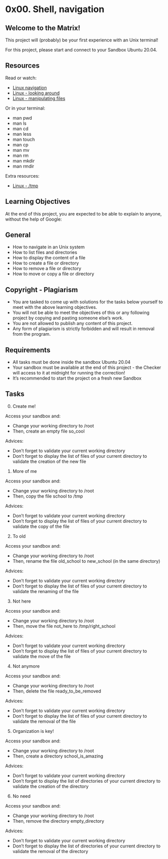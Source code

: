 # 0x00. Shell, navigation

## Welcome to the Matrix!

This project will (probably) be your first experience with an Unix terminal!

For this project, please start and connect to your Sandbox Ubuntu 20.04.

## Resources

Read or watch:

+ [Linux navigation](https://linuxcommand.org/lc3_lts0020.php)
+ [Linux - looking around](https://linuxcommand.org/lc3_lts0030.php)
+ [Linux - manipulating files](https://linuxcommand.org/lc3_lts0050.php)
 
Or in your terminal:

+ man pwd
+ man ls
+ man cd
+ man less
+ man touch
+ man cp
+ man mv
+ man rm
+ man mkdir
+ man rmdir

Extra resources:

+ [Linux - /tmp](https://tldp.org/LDP/Linux-Filesystem-Hierarchy/html/tmp.html)

## Learning Objectives

At the end of this project, you are expected to be able to explain to anyone, without the help of Google:

## General

+ How to navigate in an Unix system
+ How to list files and directories
+ How to display the content of a file
+ How to create a file or directory
+ How to remove a file or directory
+ How to move or copy a file or directory

## Copyright - Plagiarism

+ You are tasked to come up with solutions for the tasks below yourself to meet with the above learning objectives.
+ You will not be able to meet the objectives of this or any following project by copying and pasting someone else’s work.
+ You are not allowed to publish any content of this project.
+ Any form of plagiarism is strictly forbidden and will result in removal from the program.

## Requirements

+ All tasks must be done inside the sandbox Ubuntu 20.04
+ Your sandbox must be available at the end of this project - the Checker will access to it at midnight for running the correction!
+ It’s recommended to start the project on a fresh new Sandbox

## Tasks

0. Create me!

Access your sandbox and:

+ Change your working directory to /root
+ Then, create an empty file so_cool

Advices:

+ Don’t forget to validate your current working directory
+ Don’t forget to display the list of files of your current directory to validate the creation of the new file

1. More of me

Access your sandbox and:

+ Change your working directory to /root
+ Then, copy the file school to /tmp

Advices:

+ Don’t forget to validate your current working directory
+ Don’t forget to display the list of files of your current directory to validate the copy of the file

2. To old

Access your sandbox and:

+ Change your working directory to /root
+ Then, rename the file old_school to new_school (in the same directory)

Advices:

+ Don’t forget to validate your current working directory
+ Don’t forget to display the list of files of your current directory to validate the renaming of the file

3. Not here

Access your sandbox and:

+ Change your working directory to /root
+ Then, move the file not_here to /tmp/right_school

Advices:

+ Don’t forget to validate your current working directory
+ Don’t forget to display the list of files of your current directory to validate the move of the file

4. Not anymore

Access your sandbox and:

+ Change your working directory to /root
+ Then, delete the file ready_to_be_removed

Advices:

+ Don’t forget to validate your current working directory
+ Don’t forget to display the list of files of your current directory to validate the removal of the file

5. Organization is key!

Access your sandbox and:

+ Change your working directory to /root
+ Then, create a directory school_is_amazing

Advices:

+ Don’t forget to validate your current working directory
+ Don’t forget to display the list of directories of your current directory to validate the creation of the directory

6. No need

Access your sandbox and:

+ Change your working directory to /root
+ Then, remove the directory empty_directory

Advices:

+ Don’t forget to validate your current working directory
+ Don’t forget to display the list of directories of your current directory to validate the removal of the directory
